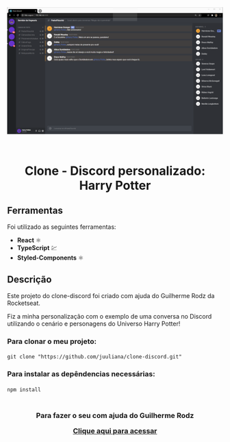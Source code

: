 <h1 align="center">
  
  ![Discord](https://github.com/juuliana/clone-discord/blob/master/src/assets/discord.PNG)
  
<br>
  Clone - Discord personalizado: Harry Potter
</h1>

## Ferramentas

Foi utilizado as seguintes ferramentas:

- **React** ⚛️ 
- **TypeScript** 💹
- **Styled-Components** ⚛️

## Descrição

Este projeto do clone-discord foi criado com ajuda do Guilherme Rodz da Rocketseat.

Fiz a minha personalização com o exemplo de uma conversa no Discord utilizando o cenário e personagens do Universo Harry Potter!

### Para clonar o meu projeto:
  ```git clone "https://github.com/juuliana/clone-discord.git"```
   
### Para instalar as depêndencias necessárias:
  ```npm install```
  
<h3 align="center">
<br>
  Para fazer o seu com ajuda do Guilherme Rodz
  <a href="https://www.youtube.com/watch?v=x4FdZd2-_uU">
    <p align="center">Clique aqui para acessar</p>
  </a>
</h3>
